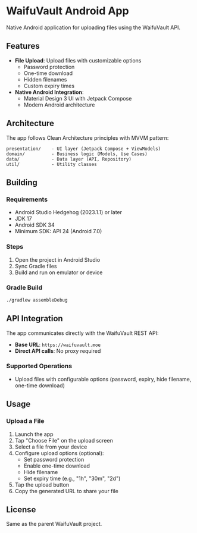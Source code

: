 # WaifuVault Android App

Native Android application for uploading files using the WaifuVault API.

## Features

- **File Upload**: Upload files with customizable options
    - Password protection
    - One-time download
    - Hidden filenames
    - Custom expiry times
- **Native Android Integration**:
    - Material Design 3 UI with Jetpack Compose
    - Modern Android architecture

## Architecture

The app follows Clean Architecture principles with MVVM pattern:

```
presentation/    - UI layer (Jetpack Compose + ViewModels)
domain/          - Business logic (Models, Use Cases)
data/            - Data layer (API, Repository)
util/            - Utility classes
```

## Building

### Requirements

- Android Studio Hedgehog (2023.1.1) or later
- JDK 17
- Android SDK 34
- Minimum SDK: API 24 (Android 7.0)

### Steps

1. Open the project in Android Studio
2. Sync Gradle files
3. Build and run on emulator or device

### Gradle Build

```bash
./gradlew assembleDebug
```

## API Integration

The app communicates directly with the WaifuVault REST API:

- **Base URL**: `https://waifuvault.moe`
- **Direct API calls**: No proxy required

### Supported Operations

- Upload files with configurable options (password, expiry, hide filename, one-time download)

## Usage

### Upload a File

1. Launch the app
2. Tap "Choose File" on the upload screen
3. Select a file from your device
4. Configure upload options (optional):
    - Set password protection
    - Enable one-time download
    - Hide filename
    - Set expiry time (e.g., "1h", "30m", "2d")
5. Tap the upload button
6. Copy the generated URL to share your file

## License

Same as the parent WaifuVault project.
